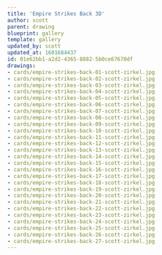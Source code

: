 ```yaml
---
title: 'Empire Strikes Back 3D'
author: scott
parent: drawing
blueprint: gallery
template: gallery
updated_by: scott
updated_at: 1601684437
id: 01e62bb1-a2d2-4365-8882-5b0ce67670df
drawings:
- cards/empire-strikes-back-01-scott-zirkel.jpg
- cards/empire-strikes-back-02-scott-zirkel.jpg
- cards/empire-strikes-back-03-scott-zirkel.jpg
- cards/empire-strikes-back-04-scott-zirkel.jpg
- cards/empire-strikes-back-05-scott-zirkel.jpg
- cards/empire-strikes-back-06-scott-zirkel.jpg
- cards/empire-strikes-back-07-scott-zirkel.jpg
- cards/empire-strikes-back-08-scott-zirkel.jpg
- cards/empire-strikes-back-09-scott-zirkel.jpg
- cards/empire-strikes-back-10-scott-zirkel.jpg
- cards/empire-strikes-back-11-scott-zirkel.jpg
- cards/empire-strikes-back-12-scott-zirkel.jpg
- cards/empire-strikes-back-13-scott-zirkel.jpg
- cards/empire-strikes-back-14-scott-zirkel.jpg
- cards/empire-strikes-back-15-scott-zirkel.jpg
- cards/empire-strikes-back-16-scott-zirkel.jpg
- cards/empire-strikes-back-17-scott-zirkel.jpg
- cards/empire-strikes-back-18-scott-zirkel.jpg
- cards/empire-strikes-back-19-scott-zirkel.jpg
- cards/empire-strikes-back-20-scott-zirkel.jpg
- cards/empire-strikes-back-21-scott-zirkel.jpg
- cards/empire-strikes-back-22-scott-zirkel.jpg
- cards/empire-strikes-back-23-scott-zirkel.jpg
- cards/empire-strikes-back-24-scott-zirkel.jpg
- cards/empire-strikes-back-25-scott-zirkel.jpg
- cards/empire-strikes-back-26-scott-zirkel.jpg
- cards/empire-strikes-back-27-scott-zirkel.jpg
---
```

